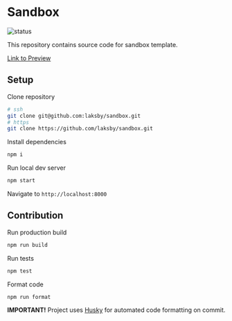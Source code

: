 # Sandbox

![status](https://github.com/laksby/sandbox/actions/workflows/gatsby.yml/badge.svg?branch=master)

This repository contains source code for sandbox template.

[Link to Preview](https://laksby.github.io/sandbox/)

## Setup

Clone repository

```bash
# ssh
git clone git@github.com:laksby/sandbox.git
# https
git clone https://github.com/laksby/sandbox.git
```

Install dependencies

```bash
npm i
```

Run local dev server

```bash
npm start
```

Navigate to `http://localhost:8000`

## Contribution

Run production build

```bash
npm run build
```

Run tests

```bash
npm test
```

Format code

```bash
npm run format
```

**IMPORTANT!** Project uses [Husky](https://github.com/typicode/husky) for automated code formatting on commit.
